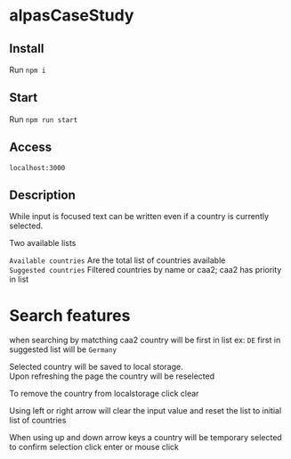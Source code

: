 # alpasCaseStudy

## Install
Run `npm i`

## Start
Run `npm run start`

## Access
`localhost:3000`

## Description

While input is focused text can be written even if a country is currently selected.

Two available lists

`Available countries` Are the total list of countries available\
`Suggested countries` Filtered countries by name or caa2; caa2 has priority in list

# Search features
when searching by matcthing caa2 country will be first in list ex: `DE` first in suggested list will be `Germany`

Selected country will be saved to local storage.\
Upon refreshing the page the country will be reselected

To remove the country from localstorage click clear

Using left or right arrow will clear the input value and reset the list to initial list of countries

When using up and down arrow keys a country will be temporary selected to confirm selection click enter or mouse click
